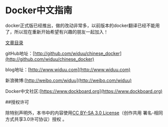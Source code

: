 Docker中文指南
===

 docker正式版已经推出，做的改动非常多，以前版本的docker翻译已经不能用了，所以现在重新开始希望有兴趣的朋友一起加入！


[文章目录](SUMMARY.md)

gitHub地址：[http://github.com/widuu/chinese_docker](http://github.com/widuu/chinese_docker)


blog地址：[http://www.widuu.com](http://www.widuu.com)

新浪微博:[http://weibo.com/widuu](http://weibo.com/widuu)

Docker中文社区:[https://www.dockboard.org](https://www.dockboard.org)


##授权许可

除特别声明外，本书中的内容使用[CC BY-SA 3.0 License](http://creativecommons.org/licenses/by-sa/3.0/)（创作共用 署名-相同方式共享3.0许可协议）授权 。




